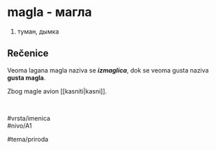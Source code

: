 # magla - магла

1. туман, дымка

## Rečenice

Veoma lagana magla naziva se ***izmaglica***, dok se veoma gusta naziva **gusta magla**.  

Zbog magle avion [[kasniti|kasni]].

<br>

#vrsta/imenica  
#nivo/A1  

#tema/priroda
